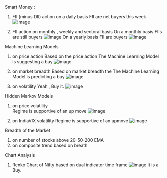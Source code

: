 Smart Money :
  1. FII (minus DII) action on a daily basis
      FII are net buyers this week
  ![image](https://user-images.githubusercontent.com/40670707/129466922-11296d90-16bf-4645-8cbd-93cc89fbd3af.png)

  2. FII action on monthly , weekly and sectoral basis
    On a monthly basis FIIs are still buyers
    ![image](https://user-images.githubusercontent.com/40670707/129466967-f5344f54-17d9-4b1e-ae11-213a6b610d79.png)
    On a yearly basis FII are buyers
    ![image](https://user-images.githubusercontent.com/40670707/129466996-94930b13-89fd-4a13-ace5-52942be63d06.png)

Machine Learning Models
   1. on price action 
   Based on the price action The Machine Learning Model is suggesting a buy
   ![image](https://user-images.githubusercontent.com/40670707/129467113-d75e52ed-aed8-4106-bed5-30f729681c87.png)

   2. on market breadth
   Based on market breadth the The Machine Learning Model is predicting a buy
   ![image](https://user-images.githubusercontent.com/40670707/129467043-fd22cd57-24a2-49bb-8ce9-d6dd9e499224.png)

   3. on volatility
   Yeah , Buy it.
   ![image](https://user-images.githubusercontent.com/40670707/129467188-b31d489d-021d-4e09-b647-e5f781d24aff.png)


Hidden  Markov Models
   1. on price volatility  
   Regime is supportive of an up move
   ![image](https://user-images.githubusercontent.com/40670707/129467310-b51ae7ba-e85d-4731-a150-92a077ca08a3.png)

   2. on IndiaVIX volatility
   Regime is supportive of an upmove
   ![image](https://user-images.githubusercontent.com/40670707/129467318-655947b8-6d45-4b2c-858c-328ef2ab36ed.png)

Breadth of the Market
   1. on number of stocks above 20-50-200 EMA
   2. on composite trend based on breath
   
Chart Analysis
   1. Renko Chart of Nifty based on dual indicator time frame
   ![image](https://user-images.githubusercontent.com/40670707/129467385-c17eaad5-3d3e-4ddc-be3d-cc7283d63e6a.png)
   It is a Buy.
